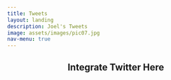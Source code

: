 ```yaml
---
title: Tweets
layout: landing
description: Joel's Tweets
image: assets/images/pic07.jpg
nav-menu: true
---
```


<div id="main">
	<section id="one">
	<div class="inner">
		<header class="major">
			<h2>Integrate Twitter Here</h2>
		</header>
		<p>
		</p>
	</div>
</section>
</div>	
